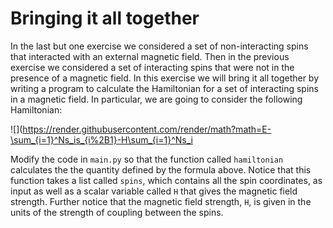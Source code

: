 # Bringing it all together
In the last but one exercise we considered a set of non-interacting spins that interacted with an external magnetic field.  Then in the previous exercise we considered a set of interacting spins that were not in the presence of a magnetic field.  In this exercise we will bring it all together by writing a program to calculate the Hamiltonian for a set of interacting spins in a magnetic field.  In particular, we are going to consider the following Hamiltonian:

![](https://render.githubusercontent.com/render/math?math=E-\sum_{i=1}^Ns_is_{i%2B1}-H\sum_{i=1}^Ns_i

Modify the code in `main.py` so that the function called `hamiltonian` calculates the the quantity defined by the formula above.  Notice that this function takes a list called `spins`, which contains all the spin coordinates, as input as well as a scalar variable called `H` that gives the magnetic field strength.  Further notice that the magnetic field strength, `H`, is given in the units of the strength of coupling between the spins.

